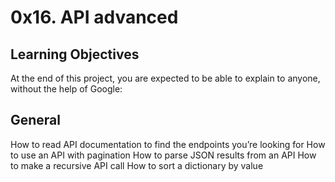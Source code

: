 # 0x16. API advanced
## Learning Objectives
At the end of this project, you are expected to be able to explain to anyone, without the help of Google:

## General
How to read API documentation to find the endpoints you’re looking for
How to use an API with pagination
How to parse JSON results from an API
How to make a recursive API call
How to sort a dictionary by value

